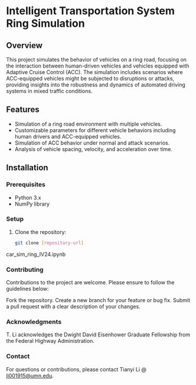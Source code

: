 # Intelligent Transportation System Ring Simulation

## Overview
This project simulates the behavior of vehicles on a ring road, focusing on the interaction between human-driven vehicles and vehicles equipped with Adaptive Cruise Control (ACC). The simulation includes scenarios where ACC-equipped vehicles might be subjected to disruptions or attacks, providing insights into the robustness and dynamics of automated driving systems in mixed traffic conditions.

## Features
- Simulation of a ring road environment with multiple vehicles.
- Customizable parameters for different vehicle behaviors including human drivers and ACC-equipped vehicles.
- Simulation of ACC behavior under normal and attack scenarios.
- Analysis of vehicle spacing, velocity, and acceleration over time.

## Installation

### Prerequisites
- Python 3.x
- NumPy library

### Setup
1. Clone the repository:
   ```bash
   git clone [repository-url]
 car_sim_ring_IV24.ipynb

### Contributing
Contributions to the project are welcome. Please ensure to follow the guidelines below:

Fork the repository.
Create a new branch for your feature or bug fix.
Submit a pull request with a clear description of your changes.

### Acknowledgments
T. Li acknowledges the Dwight David Eisenhower Graduate Fellowship from the Federal Highway Administration.
### Contact

For questions or contributions, please contact Tianyi Li @ li001915@umn.edu.



